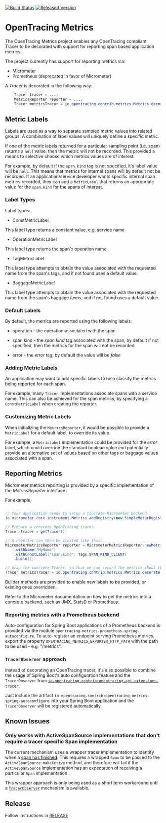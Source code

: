 [![Build Status][ci-img]][ci] [![Released Version][maven-img]][maven]

# OpenTracing Metrics

The OpenTracing Metrics project enables any OpenTracing compliant Tracer to be decorated with support
for reporting span based application metrics.

The project currently has support for reporting metrics via:

* Micrometer
* Prometheus (deprecated in favor of Micrometer)

A _Tracer_ is decorated in the following way:

```java
	Tracer tracer = ...;
	MetricsReporter reporter = ...;
	Tracer metricsTracer = io.opentracing.contrib.metrics.Metrics.decorate(tracer, reporter);
```

## Metric Labels

Labels are used as a way to separate sampled metric values into related groups. A combination of label values will
uniquely define a specific metric.

If one of the metric labels returned for a particular sampling point (i.e. span) returns a `null` value, then the
metric will not be recorded. This provided a means to selective choose which metrics values are of interest.

For example, by default if the `span.kind` tag is not specified, it's label value will be `null`. This means that
metrics for internal spans will by default not be recorded. If an application/service developer wants specific internal
span metrics recorded, they can add a `MetricLabel` that returns an appropriate value for the `span.kind` for the
spans of interest.

### Label Types

Label types:

* ConstMetricLabel

This label type returns a constant value, e.g. service name

* OperationMetricLabel

This label type returns the span's operation name

* TagMetricLabel

This label type attempts to obtain the value associated with the requested name from the span's tags,
and if not found uses a default value.

* BaggageMetricLabel

This label type attempts to obtain the value associated with the requested name from the span's baggage items,
and if not found uses a default value.


### Default Labels

By default, the metrics are reported using the following labels:

* operation - the operation associated with the span

* span.kind - the _span.kind_ tag associated with the span, by default if not specified, then the metrics
for the span will not be recorded

* error - the _error_ tag, by default the value will be _false_


### Adding Metric Labels

An application may want to add specific labels to help classify the metrics being reported for each
span.

For example, many `Tracer` implementations associate spans with a service name. This can also be achieved
for the span metrics, by specifying a `ConstMetricLabel` when creating the reporter.

### Customizing Metric Labels

When initializing the `MetricsReporter`, it would be possible to provide a `MetricLabel` for a default label,
to override its value.

For example, a `MetricLabel` implementation could be provided for the _error_ label, which could override the
standard boolean value and potentially provide an alternative set of values based on other tags or baggage
values associated with a span.

## Reporting Metrics

Micrometer metrics reporting is provided by a specific implementation of the _MetricsReporter_ interface.

For example,

```java

// Your application needs to setup a concrete Micrometer backend
io.micrometer.core.instrument.Metrics.addRegistry(new SimpleMeterRegistry());

// Prepare a concrete OpenTracing tracer
Tracer tracer = getTracer();

// A reporter can then be created like this:
MicrometerMetricsReporter reporter = MicrometerMetricsReporter.newMetricsReporter()
    .withName("MyName")
    .withConstLabel("span.kind", Tags.SPAN_KIND_CLIENT)
    .build();

// Wrap the concrete Tracer, so that we can record the metrics about the reported spans
Tracer metricsTracer = io.opentracing.contrib.metrics.Metrics.decorate(tracer, reporter);
```

Builder methods are provided to enable new labels to be provided, or existing ones overridden.

Refer to the Micrometer documentation on how to get the metrics into a concrete backend, such as JMX, StatsD or
Prometheus.

### Reporting metrics with a Prometheus backend

Auto-configuration for Spring Boot applications of a Prometheus backend is provided via the module
`opentracing-metrics-prometheus-spring-autoconfigure`. To auto-register an endpoint serving Prometheus metrics, export
the property `OPENTRACING_METRICS_EXPORTER_HTTP_PATH` with the path to be used - e.g. "/metrics".

### `TracerObserver` approach

Instead of decorating an OpenTracing tracer, it's also possible to combine the usage of Spring Boot's auto configuration
feature and the `TracerObserver` from
[`io.opentracing.contrib:opentracing-api-extensions-tracer`](https://github.com/opentracing-contrib/java-api-extensions).

Just include the artifact `io.opentracing.contrib:opentracing-metrics-spring-autoconfigure` into your Spring Boot
application and the `TracerObserver` will be registered automatically.


## Known Issues

### Only works with ActiveSpanSource implementations that don't require a tracer specific Span implementation

The current mechanism uses a wrapper tracer implementation to identify when a
[span has finished](https://github.com/opentracing/opentracing-java/issues/155). This requires
a wrapped `Span` to be passed to the `ActiveSpanSource.makeActive` method, and therefore will fail if the
`ActiveSpanSource` implementation has an expectation of receiving a particular `Span` implementation.

This wrapper approach is only being used as a short term workaround until a
[`TracerObserver`](https://github.com/opentracing/specification/issues/76) mechanism is available.


## Release
Follow instructions in [RELEASE](RELEASE.md)

   [ci-img]: https://travis-ci.org/opentracing-contrib/java-metrics.svg?branch=master
   [ci]: https://travis-ci.org/opentracing-contrib/java-metrics
   [maven-img]: https://img.shields.io/maven-central/v/io.opentracing.contrib/opentracing-metrics.svg?maxAge=2592000
   [maven]: http://search.maven.org/#search%7Cga%7C1%7Copentracing-metrics
